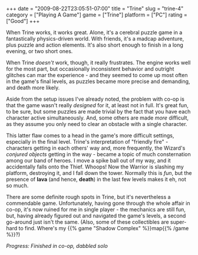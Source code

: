 +++
date = "2009-08-22T23:05:51-07:00"
title = "Trine"
slug = "trine-4"
category = ["Playing A Game"]
game = ["Trine"]
platform = ["PC"]
rating = ["Good"]
+++

When Trine works, it works great.  Alone, it's a cerebral puzzle game in a fantastically physics-driven world.  With friends, it's a madcap adventure, plus puzzle and action elements.  It's also short enough to finish in a long evening, or two short ones.

When Trine <i>doesn't</i> work, though, it really frustrates.  The engine works well for the most part, but occasionally inconsistent behavior and outright glitches can mar the experience - and they seemed to come up most often in the game's final levels, as puzzles became more precise and demanding, and death more likely.

Aside from the setup issues I've already noted, the problem with co-op is that the game wasn't really <i>designed</i> for it, at least not in full.  It's great fun, to be sure, but some puzzles are made trivial by the fact that you have each character active simultaneously.  And, some others are made <i>more</i> difficult, as they assume you only need to clear an obstacle with a single character.

This latter flaw comes to a head in the game's more difficult settings, especially in the final level.  Trine's interpretation of "friendly fire" - characters getting in each others' way and, more frequently, the Wizard's <i>conjured objects</i> getting in the way - became a topic of much consternation among our band of heroes.  I move a spike ball out of my way, and it accidentally falls onto the Thief.  Whoops!  Now the Warrior is slashing my platform, destroying it, and I fall down the tower.  Normally this is <i>fun</i>, but the presence of <b>lava</b> (and hence, <b>death</b>) in the last few levels makes it eh, not so much.

There are some definite rough spots in Trine, but it's nevertheless a commendable game.  Unfortunately, having gone through the whole affair in co-op, it's now ruined for me in single player - the mechanics are still fun, but, having already figured out and navigated the game's levels, a second go-around just isn't the same.  (Also, some of these collectibles are super-hard to find.  Where's my {{% game "Shadow Complex" %}}map{{% /game %}}?)

<i>Progress: Finished in co-op, dabbled solo</i>